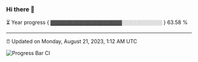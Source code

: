 ### Hi there 👋

⏳ Year progress { ▓▓▓▓▓▓▓▓▓▓▓▓▓▓▓▓▓▓▓░░░░░░░░░░░ } 63.58 %

---

⏰ Updated on Monday, August 21, 2023, 1:12 AM UTC

![Progress Bar CI](https://github.com/arthurbuhl/arthurbuhl/workflows/Progress%20Bar%20CI/badge.svg)
